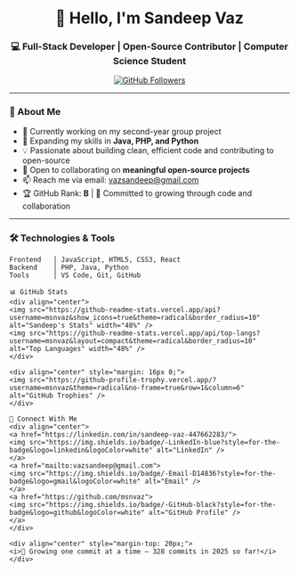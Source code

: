 <h1 align="center">👋 Hello, I'm Sandeep Vaz</h1>
<h3 align="center">💻 Full-Stack Developer | Open-Source Contributor | Computer Science Student</h3>

<div align="center">
  <a href="https://github.com/msnvaz">
    <img src="https://img.shields.io/github/followers/msnvaz?style=social" alt="GitHub Followers" />
  </a>
</div>

---

### 🚀 About Me
- 🔭 Currently working on my second-year group project
- 🌱 Expanding my skills in **Java, PHP, and Python**
- 💡 Passionate about building clean, efficient code and contributing to open-source
- 👯 Open to collaborating on **meaningful open-source projects**
- 📫 Reach me via email: [vazsandeep@gmail.com](mailto:vazsandeep@gmail.com)
- 🏆 GitHub Rank: **B** | 💬 Committed to growing through code and collaboration

---

### 🛠️ Technologies & Tools
```text
Frontend   │ JavaScript, HTML5, CSS3, React
Backend    │ PHP, Java, Python
Tools      │ VS Code, Git, GitHub

📊 GitHub Stats
<div align="center">
<img src="https://github-readme-stats.vercel.app/api?username=msnvaz&show_icons=true&theme=radical&border_radius=10" alt="Sandeep's Stats" width="48%" />
<img src="https://github-readme-stats.vercel.app/api/top-langs?username=msnvaz&layout=compact&theme=radical&border_radius=10" alt="Top Languages" width="48%" />
</div>

<div align="center" style="margin: 16px 0;">
<img src="https://github-profile-trophy.vercel.app/?username=msnvaz&theme=radical&no-frame=true&row=1&column=6" alt="GitHub Trophies" />
</div>

🤝 Connect With Me
<div align="center">
<a href="https://linkedin.com/in/sandeep-vaz-447662283/">
<img src="https://img.shields.io/badge/-LinkedIn-blue?style=for-the-badge&logo=linkedin&logoColor=white" alt="LinkedIn" />
</a>
<a href="mailto:vazsandeep@gmail.com">
<img src="https://img.shields.io/badge/-Email-D14836?style=for-the-badge&logo=gmail&logoColor=white" alt="Email" />
</a>
<a href="https://github.com/msnvaz">
<img src="https://img.shields.io/badge/-GitHub-black?style=for-the-badge&logo=github&logoColor=white" alt="GitHub Profile" />
</a>
</div>

<div align="center" style="margin-top: 20px;">
<i>🌱 Growing one commit at a time — 328 commits in 2025 so far!</i>
</div>
```

